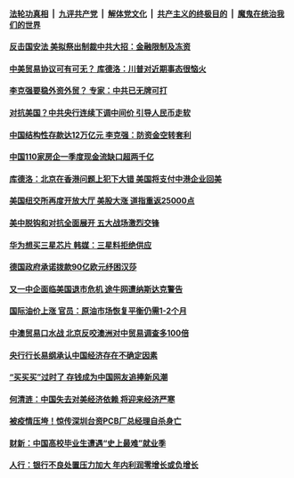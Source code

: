 ####  [法轮功真相](../../../../basic/blob/master/README.md?t=05271401) &nbsp;|&nbsp; [九评共产党](../../../../9ping.md/blob/master/README.md?t=05271401) &nbsp;|&nbsp; [解体党文化](../../../../jtdwh.md/blob/master/README.md?t=05271401)  &nbsp;|&nbsp; [共产主义的终极目的](../../../../gczydzjmd.md/blob/master/README.md?t=05271401) &nbsp;|&nbsp; [魔鬼在统治我们的世界](../../../../mgztzwmdsj.md/blob/master/README.md?t=05271401) 

#### [反击国安法 美拟祭出制裁中共大招：金融限制及冻资  ](../pages/soh7/383470.md?t=05271401) 
#### [中美贸易协议可有可无？ 库德洛：川普对近期事态很恼火](../pages/soh7/383407.md?t=05271401) 
#### [李克强要稳外资外贸？ 专家：中共已无牌可打 ](../pages/soh7/383341.md?t=05271401) 
#### [对抗美国？中共央行连续下调中间价 引导人民币走软](../pages/soh7/383353.md?t=05271401) 
#### [中国结构性存款达12万亿元 李克强：防资金空转套利](../pages/soh7/383350.md?t=05271401) 
#### [中国110家房企一季度现金流缺口超两千亿](../pages/soh7/383347.md?t=05271401) 
#### [库德洛：北京在香港问题上犯下大错 美国将支付中港企业回美](../pages/soh7/383344.md?t=05271401) 
#### [美国纽交所再度开放大厅 美股大涨 道指重返25000点](../pages/soh7/383302.md?t=05271401) 
#### [美中脱钩和对抗全面展开 五大战场激烈交锋](../pages/soh7/383215.md?t=05271401) 
#### [华为想买三星芯片 韩媒：三星料拒绝供应](../pages/soh7/383179.md?t=05271401) 
#### [德国政府承诺拨款90亿欧元纾困汉莎](../pages/soh7/383131.md?t=05271401) 
#### [又一中企面临美国退市危机 途牛网遭纳斯达克警告](../pages/soh7/383092.md?t=05271401) 
#### [国际油价上涨 官员：原油市场恢复平衡仍需1-2个月](../pages/soh7/383119.md?t=05271401) 
#### [中澳贸易口水战 北京反咬澳洲对中贸易调查多100倍](../pages/soh7/383104.md?t=05271401) 
#### [央行行长易纲承认中国经济存在不确定因素](../pages/soh7/383077.md?t=05271401) 
#### [“买买买”过时了 存钱成为中国网友追捧新风潮](../pages/soh7/383062.md?t=05271401) 
#### [何清涟：中国失去对美经济依赖  将迎来经济严寒](../pages/soh7/383032.md?t=05271401) 
#### [被疫情压垮！惊传深圳台资PCB厂总经理自杀身亡](../pages/soh7/383023.md?t=05271401) 
#### [财新：中国高校毕业生遭遇“史上最难”就业季](../pages/soh7/382927.md?t=05271401) 
#### [人行：银行不良处置压力加大 年内利润零增长或负增长](../pages/soh7/382933.md?t=05271401) 
